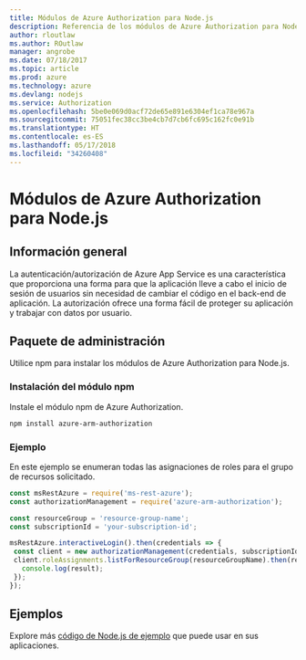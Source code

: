 ```yaml
---
title: Módulos de Azure Authorization para Node.js
description: Referencia de los módulos de Azure Authorization para Node.js
author: rloutlaw
ms.author: ROutlaw
manager: angrobe
ms.date: 07/18/2017
ms.topic: article
ms.prod: azure
ms.technology: azure
ms.devlang: nodejs
ms.service: Authorization
ms.openlocfilehash: 5be0e069d0acf72de65e891e6304ef1ca78e967a
ms.sourcegitcommit: 75051fec38cc3be4cb7d7cb6fc695c162fc0e91b
ms.translationtype: HT
ms.contentlocale: es-ES
ms.lasthandoff: 05/17/2018
ms.locfileid: "34260408"
---
```

# <a name="azure-authorization-modules-for-nodejs"></a>Módulos de Azure Authorization para Node.js

## <a name="overview"></a>Información general

La autenticación/autorización de Azure App Service es una característica que proporciona una forma para que la aplicación lleve a cabo el inicio de sesión de usuarios sin necesidad de cambiar el código en el back-end de aplicación. La autorización ofrece una forma fácil de proteger su aplicación y trabajar con datos por usuario.

## <a name="management-package"></a>Paquete de administración

Utilice npm para instalar los módulos de Azure Authorization para Node.js.

### <a name="install-the-npm-module"></a>Instalación del módulo npm

Instale el módulo npm de Azure Authorization.

```bash
npm install azure-arm-authorization
```

### <a name="example"></a>Ejemplo

En este ejemplo se enumeran todas las asignaciones de roles para el grupo de recursos solicitado.

```javascript
const msRestAzure = require('ms-rest-azure');
const authorizationManagement = require('azure-arm-authorization');

const resourceGroup = 'resource-group-name';
const subscriptionId = 'your-subscription-id';

msRestAzure.interactiveLogin().then(credentials => {
 const client = new authorizationManagement(credentials, subscriptionId);
 client.roleAssignments.listForResourceGroup(resourceGroupName).then(result => {
   console.log(result);
 });
});
```

## <a name="samples"></a>Ejemplos

Explore más [código de Node.js de ejemplo](https://azure.microsoft.com/resources/samples/?platform=nodejs) que puede usar en sus aplicaciones.
